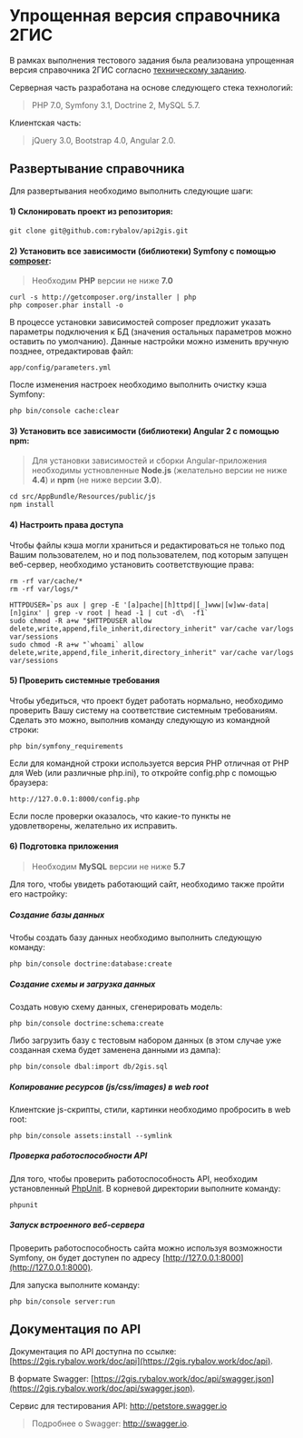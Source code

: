 Упрощенная версия справочника 2ГИС
====

В рамках выполнения тестового задания была реализована упрощенная версия справочника 2ГИС согласно [техническому заданию](web/doc/specification.md).

Серверная часть разработана на основе следующего стека технологий:

> PHP 7.0, Symfony 3.1, Doctrine 2, MySQL 5.7.

Клиентская часть:

> jQuery 3.0, Bootstrap 4.0, Angular 2.0.


## Развертывание справочника

Для развертывания необходимо выполнить следующие шаги:

#### 1) Склонировать проект из репозитория:

    git clone git@github.com:rybalov/api2gis.git

#### 2) Установить все зависимости (библиотеки) Symfony с помощью [composer](http://getcomposer.org):

> Необходим **PHP** версии не ниже **7.0**

    curl -s http://getcomposer.org/installer | php
    php composer.phar install -o

В процессе установки зависимостей composer предложит указать параметры подключения к БД (значения остальных параметров можно оставить по умолчанию).
Данные настройки можно изменить вручную позднее, отредактировав файл:

    app/config/parameters.yml
    
После изменения настроек необходимо выполнить очистку кэша Symfony:

    php bin/console cache:clear
    
#### 3) Установить все зависимости (библиотеки) Angular 2 с помощью npm:

> Для установки зависимостей и сборки Angular-приложения необходимы
> устновленные **Node.js** (желательно версии не ниже **4.4**) и **npm** (не ниже
> версии **3.0**).

    cd src/AppBundle/Resources/public/js
    npm install

#### 4) Настроить права доступа

Чтобы файлы кэша могли храниться и редактироваться не только под Вашим пользователем, но и под пользователем, под которым запущен веб-сервер, необходимо установить соответствующие права:

    rm -rf var/cache/*
    rm -rf var/logs/*

    HTTPDUSER=`ps aux | grep -E '[a]pache|[h]ttpd|[_]www|[w]ww-data|[n]ginx' | grep -v root | head -1 | cut -d\  -f1`
    sudo chmod -R a+w "$HTTPDUSER allow delete,write,append,file_inherit,directory_inherit" var/cache var/logs var/sessions
    sudo chmod -R a+w "`whoami` allow delete,write,append,file_inherit,directory_inherit" var/cache var/logs var/sessions

#### 5) Проверить системные требования

Чтобы убедиться, что проект будет работать нормально, необходимо проверить Вашу систему на соответствие системным требованиям. Сделать это можно, выполнив команду следующую из командной строки:

    php bin/symfony_requirements
    
Если для командной строки используется версия PHP отличная от PHP для Web (или различные php.ini), то откройте config.php с помощью браузера:

    http://127.0.0.1:8000/config.php
    
Если после проверки оказалось, что какие-то пункты не удовлетворены, желательно их исправить.

#### 6) Подготовка приложения

> Необходим **MySQL** версии не ниже **5.7**

Для того, чтобы увидеть работающий сайт, необходимо также пройти его настройку:

##### Создание базы данных

Чтобы создать базу данных необходимо выполнить следующую команду:

    php bin/console doctrine:database:create
    
##### Создание схемы и загрузка данных

Создать новую схему данных, сгенерировать модель:

    php bin/console doctrine:schema:create

Либо загрузить базу с тестовым набором данных (в этом случае уже созданная схема будет заменена данными из дампа):

    php bin/console dbal:import db/2gis.sql

##### Копирование ресурсов (js/css/images) в web root

Клиентские js-скрипты, стили, картинки необходимо пробросить в web root: 

    php bin/console assets:install --symlink

##### Проверка работоспособности API

Для того, чтобы проверить работоспособность API, необходим установленный [PhpUnit](https://phpunit.de/getting-started.html). В корневой директории выполните команду:

    phpunit
    
##### Запуск встроенного веб-сервера

Проверить работоспособность сайта можно используя возможности Symfony, он будет доступен по адресу [http://127.0.0.1:8000](http://127.0.0.1:8000).

Для запуска выполните команду:

    php bin/console server:run
    

## Документация по API

Документация по API доступна по ссылке: [https://2gis.rybalov.work/doc/api](https://2gis.rybalov.work/doc/api).

В формате Swagger: [https://2gis.rybalov.work/doc/api/swagger.json](https://2gis.rybalov.work/doc/api/swagger.json).

Сервис для тестирования API: http://petstore.swagger.io
> Подробнее о Swagger: http://swagger.io.

